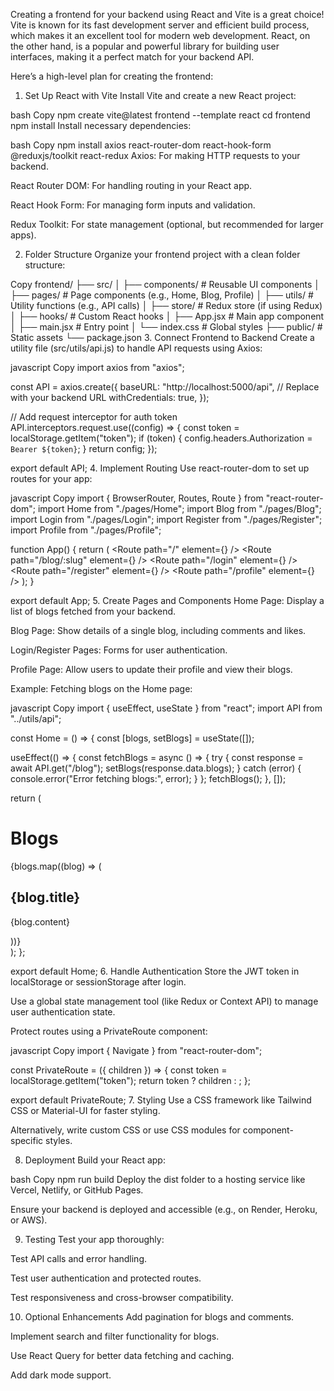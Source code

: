 Creating a frontend for your backend using React and Vite is a great choice! Vite is known for its fast development server and efficient build process, which makes it an excellent tool for modern web development. React, on the other hand, is a popular and powerful library for building user interfaces, making it a perfect match for your backend API.

Here’s a high-level plan for creating the frontend:

1. Set Up React with Vite
Install Vite and create a new React project:

bash
Copy
npm create vite@latest frontend --template react
cd frontend
npm install
Install necessary dependencies:

bash
Copy
npm install axios react-router-dom react-hook-form @reduxjs/toolkit react-redux
Axios: For making HTTP requests to your backend.

React Router DOM: For handling routing in your React app.

React Hook Form: For managing form inputs and validation.

Redux Toolkit: For state management (optional, but recommended for larger apps).

2. Folder Structure
Organize your frontend project with a clean folder structure:

Copy
frontend/
├── src/
│   ├── components/       # Reusable UI components
│   ├── pages/            # Page components (e.g., Home, Blog, Profile)
│   ├── utils/            # Utility functions (e.g., API calls)
│   ├── store/            # Redux store (if using Redux)
│   ├── hooks/            # Custom React hooks
│   ├── App.jsx           # Main app component
│   ├── main.jsx          # Entry point
│   └── index.css         # Global styles
├── public/               # Static assets
└── package.json
3. Connect Frontend to Backend
Create a utility file (src/utils/api.js) to handle API requests using Axios:

javascript
Copy
import axios from "axios";

const API = axios.create({
  baseURL: "http://localhost:5000/api", // Replace with your backend URL
  withCredentials: true,
});

// Add request interceptor for auth token
API.interceptors.request.use((config) => {
  const token = localStorage.getItem("token");
  if (token) {
    config.headers.Authorization = `Bearer ${token}`;
  }
  return config;
});

export default API;
4. Implement Routing
Use react-router-dom to set up routes for your app:

javascript
Copy
import { BrowserRouter, Routes, Route } from "react-router-dom";
import Home from "./pages/Home";
import Blog from "./pages/Blog";
import Login from "./pages/Login";
import Register from "./pages/Register";
import Profile from "./pages/Profile";

function App() {
  return (
    <BrowserRouter>
      <Routes>
        <Route path="/" element={<Home />} />
        <Route path="/blog/:slug" element={<Blog />} />
        <Route path="/login" element={<Login />} />
        <Route path="/register" element={<Register />} />
        <Route path="/profile" element={<Profile />} />
      </Routes>
    </BrowserRouter>
  );
}

export default App;
5. Create Pages and Components
Home Page: Display a list of blogs fetched from your backend.

Blog Page: Show details of a single blog, including comments and likes.

Login/Register Pages: Forms for user authentication.

Profile Page: Allow users to update their profile and view their blogs.

Example: Fetching blogs on the Home page:

javascript
Copy
import { useEffect, useState } from "react";
import API from "../utils/api";

const Home = () => {
  const [blogs, setBlogs] = useState([]);

  useEffect(() => {
    const fetchBlogs = async () => {
      try {
        const response = await API.get("/blog");
        setBlogs(response.data.blogs);
      } catch (error) {
        console.error("Error fetching blogs:", error);
      }
    };
    fetchBlogs();
  }, []);

  return (
    <div>
      <h1>Blogs</h1>
      {blogs.map((blog) => (
        <div key={blog._id}>
          <h2>{blog.title}</h2>
          <p>{blog.content}</p>
        </div>
      ))}
    </div>
  );
};

export default Home;
6. Handle Authentication
Store the JWT token in localStorage or sessionStorage after login.

Use a global state management tool (like Redux or Context API) to manage user authentication state.

Protect routes using a PrivateRoute component:

javascript
Copy
import { Navigate } from "react-router-dom";

const PrivateRoute = ({ children }) => {
  const token = localStorage.getItem("token");
  return token ? children : <Navigate to="/login" />;
};

export default PrivateRoute;
7. Styling
Use a CSS framework like Tailwind CSS or Material-UI for faster styling.

Alternatively, write custom CSS or use CSS modules for component-specific styles.

8. Deployment
Build your React app:

bash
Copy
npm run build
Deploy the dist folder to a hosting service like Vercel, Netlify, or GitHub Pages.

Ensure your backend is deployed and accessible (e.g., on Render, Heroku, or AWS).

9. Testing
Test your app thoroughly:

Test API calls and error handling.

Test user authentication and protected routes.

Test responsiveness and cross-browser compatibility.

10. Optional Enhancements
Add pagination for blogs and comments.

Implement search and filter functionality for blogs.

Use React Query for better data fetching and caching.

Add dark mode support.